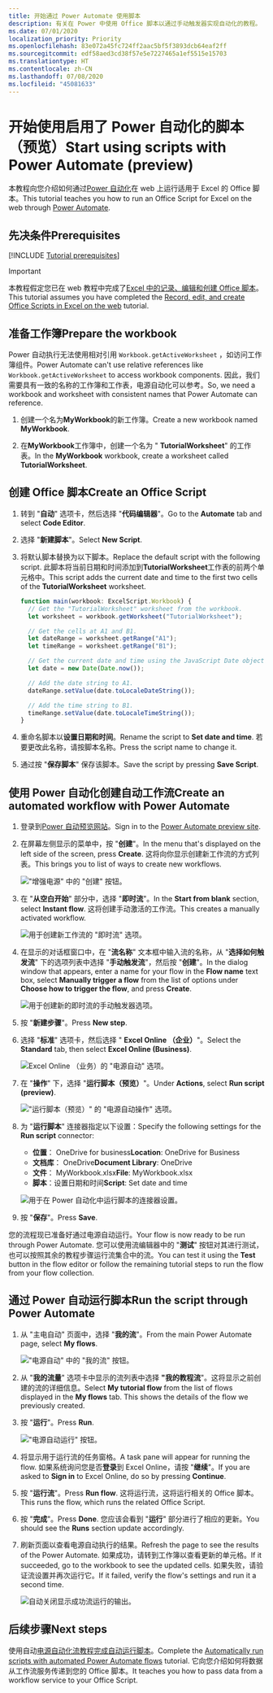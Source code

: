 ```yaml
---
title: 开始通过 Power Automate 使用脚本
description: 有关在 Power 中使用 Office 脚本以通过手动触发器实现自动化的教程。
ms.date: 07/01/2020
localization_priority: Priority
ms.openlocfilehash: 83e072a45fc724ff2aac5bf5f3893dcb64eaf2ff
ms.sourcegitcommit: edf58aed3cd38f57e5e7227465a1ef5515e15703
ms.translationtype: HT
ms.contentlocale: zh-CN
ms.lasthandoff: 07/08/2020
ms.locfileid: "45081633"
---
```

# <a name="start-using-scripts-with-power-automate-preview"></a><span data-ttu-id="c1da5-103">开始使用启用了 Power 自动化的脚本（预览）</span><span class="sxs-lookup"><span data-stu-id="c1da5-103">Start using scripts with Power Automate (preview)</span></span>

<span data-ttu-id="c1da5-104">本教程向您介绍如何通过[Power 自动化](https://flow.microsoft.com)在 web 上运行适用于 Excel 的 Office 脚本。</span><span class="sxs-lookup"><span data-stu-id="c1da5-104">This tutorial teaches you how to run an Office Script for Excel on the web through [Power Automate](https://flow.microsoft.com).</span></span>

## <a name="prerequisites"></a><span data-ttu-id="c1da5-105">先决条件</span><span class="sxs-lookup"><span data-stu-id="c1da5-105">Prerequisites</span></span>

[!INCLUDE [Tutorial prerequisites](../includes/tutorial-prerequisites.md)]

> [!IMPORTANT]
> <span data-ttu-id="c1da5-106">本教程假定您已在 web 教程中完成了[Excel 中的记录、编辑和创建 Office 脚本](excel-tutorial.md)。</span><span class="sxs-lookup"><span data-stu-id="c1da5-106">This tutorial assumes you have completed the [Record, edit, and create Office Scripts in Excel on the web](excel-tutorial.md) tutorial.</span></span>

## <a name="prepare-the-workbook"></a><span data-ttu-id="c1da5-107">准备工作簿</span><span class="sxs-lookup"><span data-stu-id="c1da5-107">Prepare the workbook</span></span>

<span data-ttu-id="c1da5-108">Power 自动执行无法使用相对引用 `Workbook.getActiveWorksheet` ，如访问工作簿组件。</span><span class="sxs-lookup"><span data-stu-id="c1da5-108">Power Automate can't use relative references like `Workbook.getActiveWorksheet` to access workbook components.</span></span> <span data-ttu-id="c1da5-109">因此，我们需要具有一致的名称的工作簿和工作表，电源自动化可以参考。</span><span class="sxs-lookup"><span data-stu-id="c1da5-109">So, we need a workbook and worksheet with consistent names that Power Automate can reference.</span></span>

1. <span data-ttu-id="c1da5-110">创建一个名为**MyWorkbook**的新工作簿。</span><span class="sxs-lookup"><span data-stu-id="c1da5-110">Create a new workbook named **MyWorkbook**.</span></span>

2. <span data-ttu-id="c1da5-111">在**MyWorkbook**工作簿中，创建一个名为 " **TutorialWorksheet**" 的工作表。</span><span class="sxs-lookup"><span data-stu-id="c1da5-111">In the **MyWorkbook** workbook, create a worksheet called **TutorialWorksheet**.</span></span>

## <a name="create-an-office-script"></a><span data-ttu-id="c1da5-112">创建 Office 脚本</span><span class="sxs-lookup"><span data-stu-id="c1da5-112">Create an Office Script</span></span>

1. <span data-ttu-id="c1da5-113">转到 "**自动**" 选项卡，然后选择 "**代码编辑器**"。</span><span class="sxs-lookup"><span data-stu-id="c1da5-113">Go to the **Automate** tab and select **Code Editor**.</span></span>

2. <span data-ttu-id="c1da5-114">选择 "**新建脚本**"。</span><span class="sxs-lookup"><span data-stu-id="c1da5-114">Select **New Script**.</span></span>

3. <span data-ttu-id="c1da5-115">将默认脚本替换为以下脚本。</span><span class="sxs-lookup"><span data-stu-id="c1da5-115">Replace the default script with the following script.</span></span> <span data-ttu-id="c1da5-116">此脚本将当前日期和时间添加到**TutorialWorksheet**工作表的前两个单元格中。</span><span class="sxs-lookup"><span data-stu-id="c1da5-116">This script adds the current date and time to the first two cells of the **TutorialWorksheet** worksheet.</span></span>

    ```TypeScript
    function main(workbook: ExcelScript.Workbook) {
      // Get the "TutorialWorksheet" worksheet from the workbook.
      let worksheet = workbook.getWorksheet("TutorialWorksheet");

      // Get the cells at A1 and B1.
      let dateRange = worksheet.getRange("A1");
      let timeRange = worksheet.getRange("B1");

      // Get the current date and time using the JavaScript Date object.
      let date = new Date(Date.now());

      // Add the date string to A1.
      dateRange.setValue(date.toLocaleDateString());

      // Add the time string to B1.
      timeRange.setValue(date.toLocaleTimeString());
    }
    ```

4. <span data-ttu-id="c1da5-117">重命名脚本以**设置日期和时间**。</span><span class="sxs-lookup"><span data-stu-id="c1da5-117">Rename the script to **Set date and time**.</span></span> <span data-ttu-id="c1da5-118">若要更改此名称，请按脚本名称。</span><span class="sxs-lookup"><span data-stu-id="c1da5-118">Press the script name to change it.</span></span>

5. <span data-ttu-id="c1da5-119">通过按 "**保存脚本**" 保存该脚本。</span><span class="sxs-lookup"><span data-stu-id="c1da5-119">Save the script by pressing **Save Script**.</span></span>

## <a name="create-an-automated-workflow-with-power-automate"></a><span data-ttu-id="c1da5-120">使用 Power 自动化创建自动工作流</span><span class="sxs-lookup"><span data-stu-id="c1da5-120">Create an automated workflow with Power Automate</span></span>

1. <span data-ttu-id="c1da5-121">登录到[Power 自动预览网站](https://flow.microsoft.com)。</span><span class="sxs-lookup"><span data-stu-id="c1da5-121">Sign in to the [Power Automate preview site](https://flow.microsoft.com).</span></span>

2. <span data-ttu-id="c1da5-122">在屏幕左侧显示的菜单中，按 "**创建**"。</span><span class="sxs-lookup"><span data-stu-id="c1da5-122">In the menu that's displayed on the left side of the screen, press **Create**.</span></span> <span data-ttu-id="c1da5-123">这将向你显示创建新工作流的方式列表。</span><span class="sxs-lookup"><span data-stu-id="c1da5-123">This brings you to list of ways to create new workflows.</span></span>

    !["增强电源" 中的 "创建" 按钮。](../images/power-automate-tutorial-1.png)

3. <span data-ttu-id="c1da5-125">在 "**从空白开始**" 部分中，选择 "**即时流**"。</span><span class="sxs-lookup"><span data-stu-id="c1da5-125">In the **Start from blank** section, select **Instant flow**.</span></span> <span data-ttu-id="c1da5-126">这将创建手动激活的工作流。</span><span class="sxs-lookup"><span data-stu-id="c1da5-126">This creates a manually activated workflow.</span></span>

    ![用于创建新工作流的 "即时流" 选项。](../images/power-automate-tutorial-2.png)

4. <span data-ttu-id="c1da5-128">在显示的对话框窗口中，在 "**流名称**" 文本框中输入流的名称，从 "**选择如何触发流**" 下的选项列表中选择 "**手动触发流**"，然后按 "**创建**"。</span><span class="sxs-lookup"><span data-stu-id="c1da5-128">In the dialog window that appears, enter a name for your flow in the **Flow name** text box, select **Manually trigger a flow** from the list of options under **Choose how to trigger the flow**, and press **Create**.</span></span>

    ![用于创建新的即时流的手动触发器选项。](../images/power-automate-tutorial-3.png)

5. <span data-ttu-id="c1da5-130">按 "**新建步骤**"。</span><span class="sxs-lookup"><span data-stu-id="c1da5-130">Press **New step**.</span></span>

6. <span data-ttu-id="c1da5-131">选择 "**标准**" 选项卡，然后选择 " **Excel Online （企业）**"。</span><span class="sxs-lookup"><span data-stu-id="c1da5-131">Select the **Standard** tab, then select **Excel Online (Business)**.</span></span>

    ![Excel Online （业务）的 "电源自动" 选项。](../images/power-automate-tutorial-4.png)

7. <span data-ttu-id="c1da5-133">在 "**操作**" 下，选择 "**运行脚本（预览）**"。</span><span class="sxs-lookup"><span data-stu-id="c1da5-133">Under **Actions**, select **Run script (preview)**.</span></span>

    !["运行脚本（预览）" 的 "电源自动操作" 选项。](../images/power-automate-tutorial-5.png)

8. <span data-ttu-id="c1da5-135">为 "**运行脚本**" 连接器指定以下设置：</span><span class="sxs-lookup"><span data-stu-id="c1da5-135">Specify the following settings for the **Run script** connector:</span></span>

    - <span data-ttu-id="c1da5-136">**位置**： OneDrive for business</span><span class="sxs-lookup"><span data-stu-id="c1da5-136">**Location**: OneDrive for Business</span></span>
    - <span data-ttu-id="c1da5-137">**文档库**： OneDrive</span><span class="sxs-lookup"><span data-stu-id="c1da5-137">**Document Library**: OneDrive</span></span>
    - <span data-ttu-id="c1da5-138">**文件**： MyWorkbook.xlsx</span><span class="sxs-lookup"><span data-stu-id="c1da5-138">**File**: MyWorkbook.xlsx</span></span>
    - <span data-ttu-id="c1da5-139">**脚本**：设置日期和时间</span><span class="sxs-lookup"><span data-stu-id="c1da5-139">**Script**: Set date and time</span></span>

    ![用于在 Power 自动化中运行脚本的连接器设置。](../images/power-automate-tutorial-6.png)

9. <span data-ttu-id="c1da5-141">按 "**保存**"。</span><span class="sxs-lookup"><span data-stu-id="c1da5-141">Press **Save**.</span></span>

<span data-ttu-id="c1da5-142">您的流程现已准备好通过电源自动运行。</span><span class="sxs-lookup"><span data-stu-id="c1da5-142">Your flow is now ready to be run through Power Automate.</span></span> <span data-ttu-id="c1da5-143">您可以使用流编辑器中的 "**测试**" 按钮对其进行测试，也可以按照其余的教程步骤运行流集合中的流。</span><span class="sxs-lookup"><span data-stu-id="c1da5-143">You can test it using the **Test** button in the flow editor or follow the remaining tutorial steps to run the flow from your flow collection.</span></span>

## <a name="run-the-script-through-power-automate"></a><span data-ttu-id="c1da5-144">通过 Power 自动运行脚本</span><span class="sxs-lookup"><span data-stu-id="c1da5-144">Run the script through Power Automate</span></span>

1. <span data-ttu-id="c1da5-145">从 "主电自动" 页面中，选择 "**我的流**"。</span><span class="sxs-lookup"><span data-stu-id="c1da5-145">From the main Power Automate page, select **My flows**.</span></span>

    !["电源自动" 中的 "我的流" 按钮。](../images/power-automate-tutorial-7.png)

2. <span data-ttu-id="c1da5-147">从 "**我的流量**" 选项卡中显示的流列表中选择 **"我的教程流**"。这将显示之前创建的流的详细信息。</span><span class="sxs-lookup"><span data-stu-id="c1da5-147">Select **My tutorial flow** from the list of flows displayed in the **My flows** tab. This shows the details of the flow we previously created.</span></span>

3. <span data-ttu-id="c1da5-148">按 "**运行**"。</span><span class="sxs-lookup"><span data-stu-id="c1da5-148">Press **Run**.</span></span>

    !["电源自动运行" 按钮。](../images/power-automate-tutorial-8.png)

4. <span data-ttu-id="c1da5-150">将显示用于运行流的任务窗格。</span><span class="sxs-lookup"><span data-stu-id="c1da5-150">A task pane will appear for running the flow.</span></span> <span data-ttu-id="c1da5-151">如果系统询问您是否**登录**到 Excel Online，请按 "**继续**"。</span><span class="sxs-lookup"><span data-stu-id="c1da5-151">If you are asked to **Sign in** to Excel Online, do so by pressing **Continue**.</span></span>

5. <span data-ttu-id="c1da5-152">按 "**运行流**"。</span><span class="sxs-lookup"><span data-stu-id="c1da5-152">Press **Run flow**.</span></span> <span data-ttu-id="c1da5-153">这将运行流，这将运行相关的 Office 脚本。</span><span class="sxs-lookup"><span data-stu-id="c1da5-153">This runs the flow, which runs the related Office Script.</span></span>

6. <span data-ttu-id="c1da5-154">按 "**完成**"。</span><span class="sxs-lookup"><span data-stu-id="c1da5-154">Press **Done**.</span></span> <span data-ttu-id="c1da5-155">您应该会看到 "**运行**" 部分进行了相应的更新。</span><span class="sxs-lookup"><span data-stu-id="c1da5-155">You should see the **Runs** section update accordingly.</span></span>

7. <span data-ttu-id="c1da5-156">刷新页面以查看电源自动执行的结果。</span><span class="sxs-lookup"><span data-stu-id="c1da5-156">Refresh the page to see the results of the Power Automate.</span></span> <span data-ttu-id="c1da5-157">如果成功，请转到工作簿以查看更新的单元格。</span><span class="sxs-lookup"><span data-stu-id="c1da5-157">If it succeeded, go to the workbook to see the updated cells.</span></span> <span data-ttu-id="c1da5-158">如果失败，请验证流设置并再次运行它。</span><span class="sxs-lookup"><span data-stu-id="c1da5-158">If it failed, verify the flow's settings and run it a second time.</span></span>

    ![自动关闭显示成功流运行的输出。](../images/power-automate-tutorial-9.png)

## <a name="next-steps"></a><span data-ttu-id="c1da5-160">后续步骤</span><span class="sxs-lookup"><span data-stu-id="c1da5-160">Next steps</span></span>

<span data-ttu-id="c1da5-161">使用自动[电源自动化流教程完成自动运行脚本](excel-power-automate-trigger.md)。</span><span class="sxs-lookup"><span data-stu-id="c1da5-161">Complete the [Automatically run scripts with automated Power Automate flows](excel-power-automate-trigger.md) tutorial.</span></span> <span data-ttu-id="c1da5-162">它向您介绍如何将数据从工作流服务传递到您的 Office 脚本。</span><span class="sxs-lookup"><span data-stu-id="c1da5-162">It teaches you how to pass data from a workflow service to your Office Script.</span></span>
